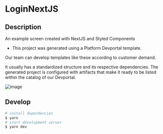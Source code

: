 # LoginNextJS

## Description

An example screen created with NextJS and Styled Components


- This project was generated using a Platform Devportal template.

Our team can develop templates like these according to customer demand.

It usually has a standardized structure and its respective dependencies.
The generated project is configured with artifacts that make it ready to be listed within the catalog of our Devportal.


<img src="assets/print.webp" alt="image"/>


## Develop

~~~bash
# install dependencies
$ yarn
# start development server
$ yarn dev
~~~
